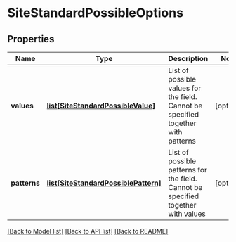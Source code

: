 # SiteStandardPossibleOptions

## Properties
Name | Type | Description | Notes
------------ | ------------- | ------------- | -------------
**values** | [**list[SiteStandardPossibleValue]**](SiteStandardPossibleValue.md) | List of possible values for the field. Cannot be specified together with patterns | [optional] 
**patterns** | [**list[SiteStandardPossiblePattern]**](SiteStandardPossiblePattern.md) | List of possible patterns for the field. Cannot be specified together with values | [optional] 

[[Back to Model list]](../README.md#documentation-for-models) [[Back to API list]](../README.md#documentation-for-api-endpoints) [[Back to README]](../README.md)

